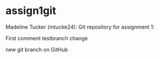# assign1git
Madeline Tucker (mtucke24): Git repository for assignment 1:

First comment
testbranch change

new git branch on GitHub
